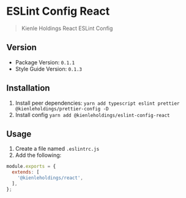 # ESLint Config React

> Kienle Holdings React ESLint Config

## Version

- Package Version: `0.1.1`
- Style Guide Version: `0.1.3`

## Installation

1. Install peer dependencies:
   `yarn add typescript eslint prettier @kienleholdings/prettier-config -D`
1. Install config `yarn add @kienleholdings/eslint-config-react`

## Usage

1. Create a file named `.eslintrc.js`
1. Add the following:

```JavaScript
module.exports = {
  extends: [
    '@kienleholdings/react',
  ],
};
```
